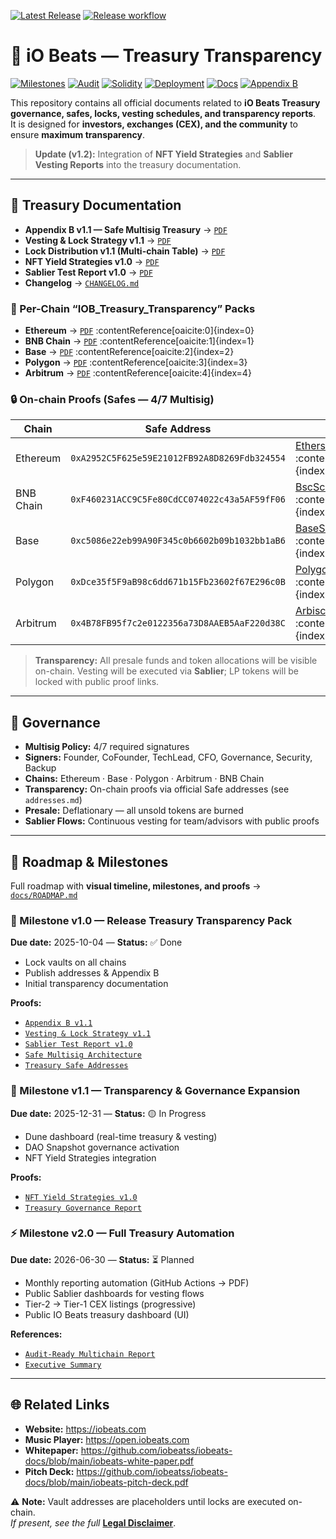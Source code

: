 [![Latest Release](https://img.shields.io/github/v/release/iobeatss/treasury?display_name=tag&sort=semver)](https://github.com/iobeatss/treasury/releases)
[![Release workflow](https://img.shields.io/github/actions/workflow/status/iobeatss/treasury/release-treasury.yml?branch=main&label=Release%20workflow)](https://github.com/iobeatss/treasury/actions/workflows/release-treasury.yml)

# 💎 iO Beats — Treasury Transparency

[![Milestones](https://img.shields.io/badge/Milestones-Roadmap-blue)](./docs/ROADMAP.md)
[![Audit](https://img.shields.io/badge/Audit-Cyberscope-brightgreen.svg)](https://raw.githubusercontent.com/cyberscope-io/audits/main/iob/audit.pdf)
[![Solidity](https://img.shields.io/badge/Solidity-0.8.24-blue.svg?logo=solidity)](https://docs.soliditylang.org/en/v0.8.24/)
[![Deployment](https://img.shields.io/badge/Deployed-MultiChain-purple.svg)](https://github.com/iobeatss/IOB-Smart-contract#deployment)
[![Docs](https://img.shields.io/badge/Docs-Available-brightgreen.svg)](https://github.com/iobeatss/iobeats-docs)
[![Appendix B](https://img.shields.io/badge/Appendix%20B-v1.1%20Safe%20Multisig-orange.svg)](./docs/IOB_Treasury_AppendixB_v1.1.pdf)

This repository contains all official documents related to **iO Beats Treasury governance, safes, locks, vesting schedules, and transparency reports**.  
It is designed for **investors, exchanges (CEX), and the community** to ensure **maximum transparency**.

> **Update (v1.2):** Integration of **NFT Yield Strategies** and **Sablier Vesting Reports** into the treasury documentation.

---

## 📄 Treasury Documentation

- **Appendix B v1.1 — Safe Multisig Treasury** → [`PDF`](./docs/IOB_Treasury_AppendixB_v1.1.pdf)  
- **Vesting & Lock Strategy v1.1** → [`PDF`](./docs/IOB_Vesting_Lock_Strategy_v1.1.pdf)  
- **Lock Distribution v1.1 (Multi-chain Table)** → [`PDF`](./docs/IOB_Treasury_Lock_Distribution_v1.1.pdf)  
- **NFT Yield Strategies v1.0** → [`PDF`](./docs/nft/IOB_NFT_Yield_Strategies_v1.0.pdf)  
- **Sablier Test Report v1.0** → [`PDF`](./docs/IOB_Sablier_Test_Report_v1.0.pdf)  
- **Changelog** → [`CHANGELOG.md`](./CHANGELOG.md)

### 🌉 Per-Chain “IOB_Treasury_Transparency” Packs
- **Ethereum** → [`PDF`](./docs/transparency/IOB_Treasury_Transparency_ETH_v1.0.pdf) :contentReference[oaicite:0]{index=0}  
- **BNB Chain** → [`PDF`](./docs/transparency/IOB_Treasury_Transparency_BNB_v1.0.pdf) :contentReference[oaicite:1]{index=1}  
- **Base** → [`PDF`](./docs/transparency/IOB_Treasury_Transparency_Base_v1.0.pdf) :contentReference[oaicite:2]{index=2}  
- **Polygon** → [`PDF`](./docs/transparency/IOB_Treasury_Transparency_Polygon_v1.0.pdf) :contentReference[oaicite:3]{index=3}  
- **Arbitrum** → [`PDF`](./docs/transparency/IOB_Treasury_Transparency_Arbitrum_v1.0.pdf) :contentReference[oaicite:4]{index=4}  

### 🔒 On-chain Proofs (Safes — 4/7 Multisig)

| Chain     | Safe Address | Explorer |
|-----------|--------------|----------|
| Ethereum  | `0xA2952C5F625e59E21012FB92A8D8269Fdb324554` | [Etherscan](https://etherscan.io/address/0xA2952C5F625e59E21012FB92A8D8269Fdb324554) :contentReference[oaicite:5]{index=5} |
| BNB Chain | `0xF460231ACC9C5Fe80CdCC074022c43a5AF59fF06` | [BscScan](https://bscscan.com/address/0xF460231ACC9C5Fe80CdCC074022c43a5AF59fF06) :contentReference[oaicite:6]{index=6} |
| Base      | `0xc5086e22eb99A90F345c0b6602b09b1032bb1aB6` | [BaseScan](https://basescan.org/address/0xc5086e22eb99A90F345c0b6602b09b1032bb1aB6) :contentReference[oaicite:7]{index=7} |
| Polygon   | `0xDce35f5F9aB98c6dd671b15Fb23602f67E296c0B` | [PolygonScan](https://polygonscan.com/address/0xDce35f5F9aB98c6dd671b15Fb23602f67E296c0B) :contentReference[oaicite:8]{index=8} |
| Arbitrum  | `0x4B78FB95f7c2e0122356a73D8AAEB5AaF220d38C` | [Arbiscan](https://arbiscan.io/address/0x4B78FB95f7c2e0122356a73D8AAEB5AaF220d38C) :contentReference[oaicite:9]{index=9} |

> **Transparency:** All presale funds and token allocations will be visible on-chain. Vesting will be executed via **Sablier**; LP tokens will be locked with public proof links.

---

## 🔐 Governance
- **Multisig Policy:** 4/7 required signatures  
- **Signers:** Founder, CoFounder, TechLead, CFO, Governance, Security, Backup  
- **Chains:** Ethereum · Base · Polygon · Arbitrum · BNB Chain  
- **Transparency:** On-chain proofs via official Safe addresses (see `addresses.md`)  
- **Presale:** Deflationary — all unsold tokens are burned  
- **Sablier Flows:** Continuous vesting for team/advisors with public proofs  

---

## 📌 Roadmap & Milestones
Full roadmap with **visual timeline, milestones, and proofs** → [`docs/ROADMAP.md`](./docs/ROADMAP.md)

### 🚀 Milestone v1.0 — Release Treasury Transparency Pack  
**Due date:** 2025-10-04 — **Status:** ✅ Done  
- Lock vaults on all chains  
- Publish addresses & Appendix B  
- Initial transparency documentation  

**Proofs:**  
- [`Appendix B v1.1`](./docs/IOB_Treasury_AppendixB_v1.1.pdf)  
- [`Vesting & Lock Strategy v1.1`](./docs/IOB_Vesting_Lock_Strategy_v1.1.pdf)  
- [`Sablier Test Report v1.0`](./docs/IOB_Sablier_Test_Report_v1.0.pdf)  
- [`Safe Multisig Architecture`](./docs/IOB_Safe_Multisig_Architecture.pdf)  
- [`Treasury Safe Addresses`](./docs/addresses.md)

### 🔎 Milestone v1.1 — Transparency & Governance Expansion  
**Due date:** 2025-12-31 — **Status:** 🟡 In Progress  
- Dune dashboard (real-time treasury & vesting)  
- DAO Snapshot governance activation  
- NFT Yield Strategies integration  

**Proofs:**  
- [`NFT Yield Strategies v1.0`](./docs/nft/IOB_NFT_Yield_Strategies_v1.0.pdf)  
- [`Treasury Governance Report`](./docs/IOB_Treasury_Governance.pdf)

### ⚡ Milestone v2.0 — Full Treasury Automation  
**Due date:** 2026-06-30 — **Status:** ⏳ Planned  
- Monthly reporting automation (GitHub Actions → PDF)  
- Public Sablier dashboards for vesting flows  
- Tier-2 → Tier-1 CEX listings (progressive)  
- Public IO Beats treasury dashboard (UI)

**References:**  
- [`Audit-Ready Multichain Report`](./docs/IOB_Treasury_Safe_Multichain_AuditReady.pdf)  
- [`Executive Summary`](./docs/IOB_Treasury_Multichain_Executive_Summary.pdf)

---

## 🌐 Related Links
- **Website:** https://iobeats.com  
- **Music Player:** https://open.iobeats.com  
- **Whitepaper:** https://github.com/iobeatss/iobeats-docs/blob/main/iobeats-white-paper.pdf  
- **Pitch Deck:** https://github.com/iobeatss/iobeats-docs/blob/main/iobeats-pitch-deck.pdf  

⚠️ **Note:** Vault addresses are placeholders until locks are executed on-chain.  
_If present, see the full_ **[Legal Disclaimer](./DISCLAIMER.md)**.
